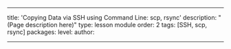 ---

title: 'Copying Data via SSH using Command Line: scp, rsync'
description: "(Page description here)"
type: lesson module
order: 2
tags: [SSH, scp, rsync]
packages: 
level: 
author: 

---